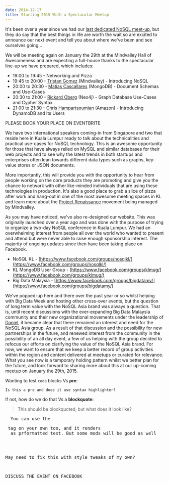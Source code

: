 ```yaml
---
date: 2014-12-17
title: Starting 2015 With a Spectacular Meetup
---
```


It's been over a year since we had our [last dedicated NoSQL meet-up](../1st-nosql-asia-event-in-malaysia/), but they do say that the best things in life are worth the wait so are excited to announce our next event and tell you about where we've been and see ourselves going...

<!--more-->

We will be meeting again on January the 29th at the Mindvalley Hall of Awesomeness and are expecting a full-house thanks to the spectacular line-up we have prepared, which includes:

* 19:00 to 19:45 - Networking and Pizza
* 19:45 to 20:00 - [Tristan Gomez](https://twitter.com/parasquid) (Mindvalley) - Introducing NoSQL
* 20:00 to 20:30 - [Matias Cascallares](https://twitter.com/mcascallares) (MongoDB) - Document Schemas and Use-Cases
* 20:30 to 21:00 - [Rickard Oberg](https://twitter.com/rickardoberg) (Neo4j) - Graph Database Use-Cases and Cypher Syntax
* 21:00 to 21:30 - [Chris Hampartsoumian](https://twitter.com/chrishampart) (Amazon) - Introducing DynamoDB and Its Users

PLEASE BOOK YOUR PLACE ON EVENTBRITE

We have two international speakers coming-in from Singapore and two that reside here in Kuala Lumpur ready to talk about the technicalities and practical use-cases for NoSQL technology. This is an awesome opportunity for those that have always relied on MySQL and similar databases for their web projects and to see why the latest trends in both startups and enterprises often lean towards different data types such as graphs, key-value stores or JSON documents.

More importantly, this will provide you with the opportunity to hear from people working on the core products they are promoting and give you the chance to network with other like-minded individuals that are using these technologies in production. It's also a good place to grab a slice of pizza after work and hang-out in one of the most awesome meeting spaces in KL and learn more about the [Project Renaissance](http://www.projectrenaissance.com/) movement being managed by Mindvalley.

As you may have noticed, we've also re-designed our website. This was originally launched over a year ago and was done with the purpose of trying to organize a two-day NoSQL conference in Kuala Lumpur. We had an overwhelming interest from people all over the world who wanted to present and attend but were never able to raise enough sponsorship interest. The majority of ongoing updates since then have been taking place on Facebook.

* NoSQL KL - [https://www.facebook.com/groups/nosqlkl/](https://www.facebook.com/groups/nosqlkl/)
* KL MongoDB User Group - [https://www.facebook.com/groups/klmug/](https://www.facebook.com/groups/klmug/)
* Big Data Malaysia - [https://www.facebook.com/groups/bigdatamy/](https://www.facebook.com/groups/bigdatamy/)

We've popped-up here and there over the past year or so whilst helping with Big Data Week and hosting other cross-over events, but the question of long term value with the NoSQL Asia brand was always a question. That is, until recent discussions with the ever-expanding Big Data Malaysia community and their new organizational movements under the leadership of [Daniel](https://twitter.com/wioota), it became clear that there remained an interest and need for the NoSQL Asia group. As a result of that discussion and the possibility for new partnerships in the future, and renewed interest from the community in the possibility of an all day event, a few of us helping with the group decided to refocus our efforts on clarifying the value of the NoSQL Asia brand. For now, we want to ensure that we keep a better record of group activities within the region and content delivered at meetups or curated for relevance. What you see now is a temporary holding pattern whilst we better plan for the future, and look forward to sharing more about this at our up-coming meetup on January the 29th, 2015.

Wanting to test `code` blocks Vs __pre__:

```
Is this a pre and does it use syntax highlighter?
```

If not, how do we do that Vs a __blockquote__:

> This should be blockquoted, but what does it look like?

<pre>
  You can use the <pre> tag on your own too, and it renders
  as prformatted text. But some mods will be good as well
</pre>

May need to fix this with style tweaks of my own?

DISCUSS THE EVENT ON FACEBOOK
